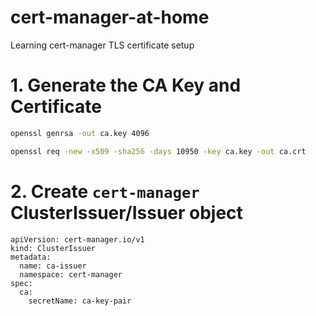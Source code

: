 # cert-manager-at-home
Learning cert-manager TLS certificate setup


# 1. Generate the CA Key and Certificate 

```bash
openssl genrsa -out ca.key 4096
```

```bash
openssl req -new -x509 -sha256 -days 10950 -key ca.key -out ca.crt
```

# 2. Create `cert-manager` ClusterIssuer/Issuer object

```
apiVersion: cert-manager.io/v1
kind: ClusterIssuer
metadata:
  name: ca-issuer
  namespace: cert-manager
spec:
  ca:
    secretName: ca-key-pair
```